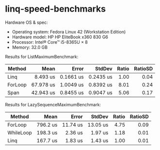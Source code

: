 # linq-speed-benchmarks

Hardware OS & spec:
- Operating system: Fedora Linux 42 (Workstation Edition)
- Hardware model: HP HP EliteBook x360 830 G6
- Processor: Intel® Core™ i5-8365U × 8
- Memory: 32.0 GB


Results for ListMaximumBenchmark:

| Method  |      Mean |     Error |    StdDev | Ratio | RatioSD |
|---------|----------:|----------:|----------:|------:|--------:|
| Linq    |  8.493 us | 0.1661 us | 0.2435 us |  1.00 |    0.04 |
| ForLoop | 67.978 us | 1.0049 us | 0.8392 us |  8.01 |    0.24 |
| Span    | 42.943 us | 0.8455 us | 0.9047 us |  5.06 |    0.17 |

Results for LazySequenceMaximumBenchmark:

| Method    |     Mean |    Error |   StdDev | Ratio | RatioSD |
|-----------|---------:|---------:|---------:|------:|--------:|
| ForLoop   | 796.2 us | 11.74 us | 13.05 us |  4.75 |    0.09 |
| WhileLoop | 198.3 us |  2.36 us |  1.97 us |  1.18 |    0.01 |
| Linq      | 167.7 us |  1.83 us |  1.43 us |  1.00 |    0.01 |
